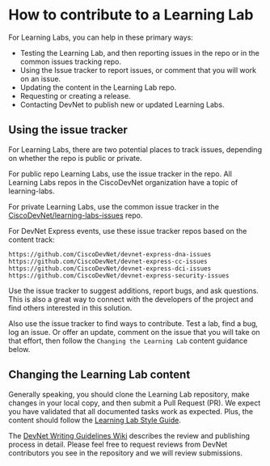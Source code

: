 # How to contribute to a Learning Lab

For Learning Labs, you can help in these primary ways:

- Testing the Learning Lab, and then reporting issues in the repo or in the common issues tracking repo.
- Using the Issue tracker to report issues, or comment that you will work on an issue.
- Updating the content in the Learning Lab repo.
- Requesting or creating a release.
- Contacting DevNet to publish new or updated Learning Labs.

## Using the issue tracker

For Learning Labs, there are two potential places to track issues, depending on whether the repo is public or private.

For public repo Learning Labs, use the issue tracker in the repo. All Learning Labs repos in the CiscoDevNet organization have a topic of learning-labs.

For private Learning Labs, use the common issue tracker in the [CiscoDevNet/learning-labs-issues](https://github.com/CiscoDevNet/learning-labs-issues) repo.

For DevNet Express events, use these issue tracker repos based on the content track:

    https://github.com/CiscoDevNet/devnet-express-dna-issues
    https://github.com/CiscoDevNet/devnet-express-cc-issues
    https://github.com/CiscoDevNet/devnet-express-dci-issues
    https://github.com/CiscoDevNet/devnet-express-security-issues

Use the issue tracker to suggest additions, report bugs, and ask questions. This is also a great way to connect with the developers of the project and find others interested in this solution.

Also use the issue tracker to find ways to contribute. Test a lab, find a bug, log an issue. Or offer an update, comment on the issue that you will take on that effort, then follow the ``Changing the Learning Lab`` content guidance below.

## Changing the Learning Lab content

Generally speaking, you should clone the Learning Lab repository, make changes in your local copy, and then submit a Pull Request (PR). We expect you have validated that all documented tasks work as expected. Plus, the content should follow the [Learning Lab Style Guide](https://github.com/CiscoDevNet/devnet-writing-guidelines/wiki/Lab-Style-Guide).

The [DevNet Writing Guidelines Wiki](https://github.com/CiscoDevNet/devnet-writing-guidelines/wiki) describes the review and publishing process in detail. Please feel free to request reviews from DevNet contributors you see in the repository and we will review submissions.
